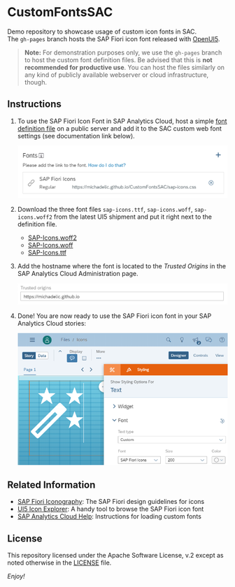 # CustomFontsSAC

Demo repository to showcase usage of custom icon fonts in SAC.<br/>
The `gh-pages` branch hosts the SAP Fiori icon font released with [OpenUI5](https://openui5.org/).

> **Note:** For demonstration purposes only, we use the `gh-pages` branch to host the custom font definition files. Be advised that this is **not recommended for productive use**. You can host the files similarly on any kind of publicly available webserver or cloud infrastructure, though.

## Instructions

1. To use the SAP Fiori Icon Font in SAP Analytics Cloud, host a simple [font definition file](https://michadelic.github.io/CustomFontsSAC/sap-icons.css) on a public server and add it to the SAC custom web font settings (see documentation link below).

   ![Add font definition](images/addFont.png)

2. Download the three font files `sap-icons.ttf`, `sap-icons.woff`, `sap-icons.woff2` from the latest UI5 shipment and put it right next to the definition file.

   * [SAP-Icons.woff2](https://sapui5.hana.ondemand.com/resources/sap/ui/core/themes/base/fonts/SAP-icons.woff2)
   * [SAP-Icons.woff](https://sapui5.hana.ondemand.com/resources/sap/ui/core/themes/base/fonts/SAP-icons.woff)
   * [SAP-Icons.ttf](https://sapui5.hana.ondemand.com/resources/sap/ui/core/themes/base/fonts/SAP-icons.ttf)

3. Add the hostname where the font is located to the *Trusted Origins* in the SAP Analytics Cloud Administration page.

   ![Add trusted origin](images/trustedOrigin.png)

4. Done! You are now ready to use the SAP Fiori icon font in your SAP Analytics Cloud stories:

   ![Use custom icon](images/customIcon.png)

## Related Information

* [SAP Fiori Iconography](https://experience.sap.com/fiori-design-web/icons/): The SAP Fiori design guidelines for icons
* [UI5 Icon Explorer](https://ui5.sap.com/test-resources/sap/m/demokit/iconExplorer/webapp/index.html#/overview/SAP-icons): A handy tool to browse the SAP Fiori icon font
* [SAP Analytics Cloud Help](https://help.sap.com/doc/00f68c2e08b941f081002fd3691d86a7/2020.1/de-DE/ca67817bec1c4f6582126d5d9dab68bb.html#loioca67817bec1c4f6582126d5d9dab68bb__s_appearance): Instructions for loading custom fonts

## License

This repository licensed under the Apache Software License, v.2 except as noted otherwise in the [LICENSE](/LICENSE) file.

*Enjoy!*











